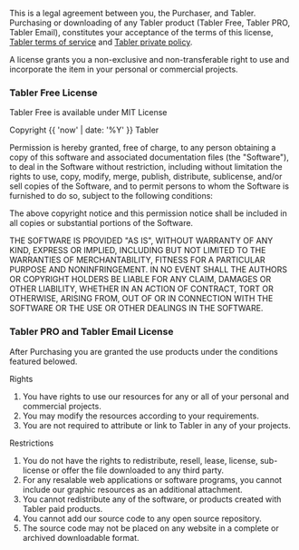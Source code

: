 This is a legal agreement between you, the Purchaser, and Tabler. Purchasing or downloading of any Tabler product (Tabler Free, Tabler PRO, Tabler Email), constitutes your acceptance of the terms of this license, [Tabler terms of service](https://tabler.io/terms-of-service.html) and [Tabler private policy](https://tabler.io/privacy-policy.html).

A license grants you a non-exclusive and non-transferable right to use and incorporate the item in your personal or commercial projects.

### Tabler Free License

Tabler Free is available under MIT License

Copyright {{ 'now' | date: '%Y' }} Tabler

Permission is hereby granted, free of charge, to any person obtaining a copy of this software and associated documentation files (the "Software"), to deal in the Software without restriction, including without limitation the rights to use, copy, modify, merge, publish, distribute, sublicense, and/or sell copies of the Software, and to permit persons to whom the Software is furnished to do so, subject to the following conditions:

The above copyright notice and this permission notice shall be included in all copies or substantial portions of the Software.

THE SOFTWARE IS PROVIDED "AS IS", WITHOUT WARRANTY OF ANY KIND, EXPRESS OR IMPLIED, INCLUDING BUT NOT LIMITED TO THE WARRANTIES OF MERCHANTABILITY, FITNESS FOR A PARTICULAR PURPOSE AND NONINFRINGEMENT. IN NO EVENT SHALL THE AUTHORS OR COPYRIGHT HOLDERS BE LIABLE FOR ANY CLAIM, DAMAGES OR OTHER LIABILITY, WHETHER IN AN ACTION OF CONTRACT, TORT OR OTHERWISE, ARISING FROM, OUT OF OR IN CONNECTION WITH THE SOFTWARE OR THE USE OR OTHER DEALINGS IN THE SOFTWARE.

### Tabler PRO and Tabler Email License

After Purchasing you are granted the use products under the conditions featured belowed.

Rights

1. You have rights to use our resources for any or all of your personal and commercial projects.
2. You may modify the resources according to your requirements.
3. You are not required to attribute or link to Tabler in any of your projects.

Restrictions

1. You do not have the rights to redistribute, resell, lease, license, sub-license or offer the file downloaded to any third party.
2. For any resalable web applications or software programs, you cannot include our graphic resources as an additional attachment.
3. You cannot redistribute any of the software, or products created with Tabler paid  products.
4. You cannot add our source code to any open source repository.
5. The source code may not be placed on any website in a complete or archived downloadable format.